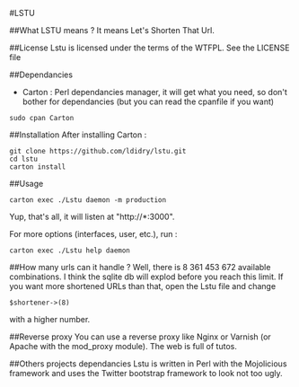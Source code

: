 #LSTU

##What LSTU means ?
It means Let's Shorten That Url.

##License
Lstu is licensed under the terms of the WTFPL. See the LICENSE file

##Dependancies
* Carton : Perl dependancies manager, it will get what you need, so don't bother for dependancies (but you can read the cpanfile if you want)

```
sudo cpan Carton
```

##Installation
After installing Carton :
```
git clone https://github.com/ldidry/lstu.git
cd lstu
carton install
```

##Usage
```
carton exec ./Lstu daemon -m production
```

Yup, that's all, it will listen at "http://\*:3000".

For more options (interfaces, user, etc.), run :
```
carton exec ./Lstu help daemon
```

##How many urls can it handle ?
Well, there is 8 361 453 672 available combinations. I think the sqlite db will explod before you reach this limit. If you want more shortened URLs than that, open the Lstu file and change
```
$shortener->(8)
```
with a higher number.

##Reverse proxy
You can use a reverse proxy like Nginx or Varnish (or Apache with the mod\_proxy module). The web is full of tutos.

##Others projects dependancies
Lstu is written in Perl with the Mojolicious framework and uses the Twitter bootstrap framework to look not too ugly.
